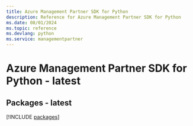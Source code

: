 ```yaml
---
title: Azure Management Partner SDK for Python
description: Reference for Azure Management Partner SDK for Python
ms.date: 08/01/2024
ms.topic: reference
ms.devlang: python
ms.service: managementpartner
---
```

# Azure Management Partner SDK for Python - latest
## Packages - latest
[!INCLUDE [packages](management-partner-index.md)]